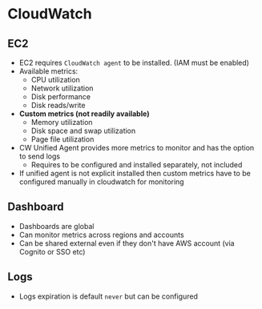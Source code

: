 # CloudWatch
## EC2
* EC2 requires `CloudWatch agent` to be installed. (IAM must be enabled)
* Available metrics: 
	* CPU utilization
	* Network utilization
	* Disk performance
	* Disk reads/write
* **Custom metrics (not readily available)**
	* Memory utilization
	* Disk space and swap utilization
	* Page file utilization
* CW Unified Agent provides more metrics to monitor and has the option to send logs 
	* Requires to be configured and installed separately, not included
* If unified agent is not explicit installed then custom metrics have to be configured manually in cloudwatch for monitoring

## Dashboard
* Dashboards are global
* Can monitor metrics across regions and accounts
* Can be shared external even if they don't have AWS account (via Cognito or SSO etc)

## Logs
* Logs expiration is default `never` but can be configured